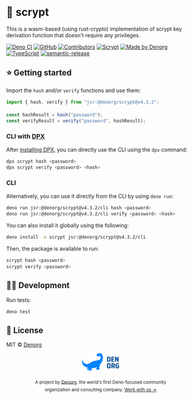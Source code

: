 # 🔑 scrypt

This is a wasm-based (using rust-crypto) implementation of scrypt key derivation
function that doesn't require any privileges.

[![Deno CI](https://github.com/denorg/scrypt/workflows/Deno%20CI/badge.svg)](https://github.com/denorg/scrypt/actions)
[![GitHub](https://img.shields.io/github/license/denorg/scrypt)](https://github.com/denorg/scrypt/blob/master/LICENSE)
[![Contributors](https://img.shields.io/github/contributors/denorg/scrypt)](https://github.com/denorg/scrypt/graphs/contributors)
[![Scrypt](https://img.shields.io/badge/deno-scrypt-brightgreen)](https://denorg.github.io/scrypt/)
[![Made by Denorg](https://img.shields.io/badge/made%20by-denorg-0082fb)](https://github.com/denorg)
[![TypeScript](https://img.shields.io/badge/types-TypeScript-blue)](https://github.com/denorg/scrypt)
[![semantic-release](https://img.shields.io/badge/%20%20%F0%9F%93%A6%F0%9F%9A%80-semantic--release-e10079.svg)](https://github.com/semantic-release/semantic-release)

## ⭐ Getting started

Import the `hash` and/or `verify` functions and use them:

```ts
import { hash, verify } from "jsr:@denorg/scrypt@v4.3.2";

const hashResult = hash("password");
const verifyResult = verify("password", hashResult);
```

### CLI with [DPX](https://github.com/denorg/dpx)

After [installing DPX](https://github.com/denorg/dpx), you can directly use the
CLI using the `dpx` command:

```bash
dpx scrypt hash <password>
dpx scrypt verify <password> <hash>
```

### CLI

Alternatively, you can use it directly from the CLI by using `deno run`:

```bash
deno run jsr:@denorg/scrypt@v4.3.2/cli hash <password>
deno run jsr:@denorg/scrypt@v4.3.2/cli verify <password> <hash>
```

You can also install it globally using the following:

```bash
deno install -n scrypt jsr:@denorg/scrypt@v4.3.2/cli
```

Then, the package is available to run:

```bash
scrypt hash <password>
scrypt verify <password>
```

## 👩‍💻 Development

Run tests:

```bash
deno test
```

## 📄 License

MIT © [Denorg](https://den.org.in)

<p align="center">
  <a href="https://den.org.in">
    <img width="100" alt="" src="https://raw.githubusercontent.com/denorg/denorg/master/logo.svg">
  </a>
</p>
<p align="center">
  <sub>A project by <a href="https://den.org.in">Denorg</a>, the world's first Deno-focused community<br>organization and consulting company. <a href="https://den.org.in">Work with us →</a></sub>
</p>
